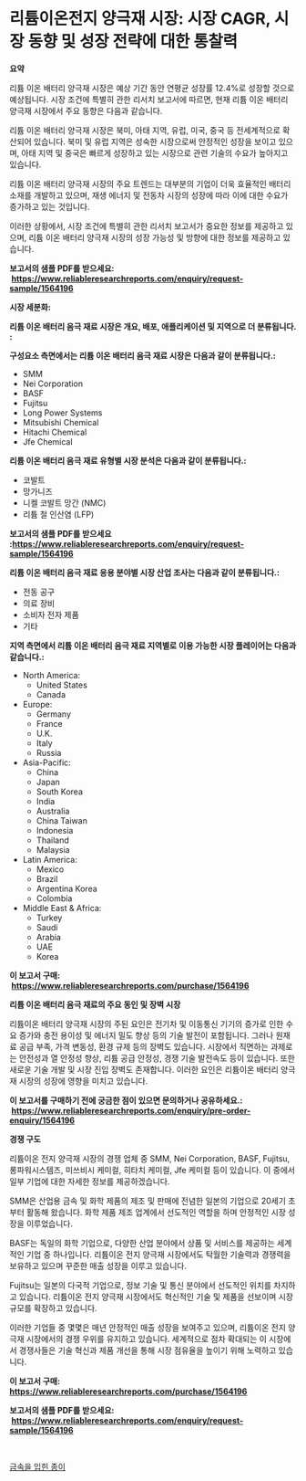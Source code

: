 <p><h1>리튬이온전지 양극재 시장: 시장 CAGR, 시장 동향 및 성장 전략에 대한 통찰력</h1></p><p><strong>요약</strong></p>
<p><p>리튬 이온 배터리 양극재 시장은 예상 기간 동안 연평균 성장률 12.4%로 성장할 것으로 예상됩니다. 시장 조건에 특별히 관한 리서치 보고서에 따르면, 현재 리튬 이온 배터리 양극재 시장에서 주요 동향은 다음과 같습니다.</p><p>리튬 이온 배터리 양극재 시장은 북미, 아태 지역, 유럽, 미국, 중국 등 전세계적으로 확산되어 있습니다. 북미 및 유럽 지역은 성숙한 시장으로써 안정적인 성장을 보이고 있으며, 아태 지역 및 중국은 빠르게 성장하고 있는 시장으로 관련 기술의 수요가 높아지고 있습니다.</p><p>리튬 이온 배터리 양극재 시장의 주요 트렌드는 대부분의 기업이 더욱 효율적인 배터리 소재를 개발하고 있으며, 재생 에너지 및 전동차 시장의 성장에 따라 이에 대한 수요가 증가하고 있는 것입니다.</p><p>이러한 상황에서, 시장 조건에 특별히 관한 리서치 보고서가 중요한 정보를 제공하고 있으며, 리튬 이온 배터리 양극재 시장의 성장 가능성 및 방향에 대한 정보를 제공하고 있습니다.</p></p>
<p><strong>보고서의 샘플 PDF를 받으세요: &nbsp;<a href="https://www.reliableresearchreports.com/enquiry/request-sample/1564196">https://www.reliableresearchreports.com/enquiry/request-sample/1564196</a></strong></p>
<p><strong>시장 세분화:</strong></p>
<p><strong> 리튬 이온 배터리 음극 재료 시장은 개요, 배포, 애플리케이션 및 지역으로 더 분류됩니다. :</strong></p>
<p><strong>구성요소 측면에서는 리튬 이온 배터리 음극 재료 시장은 다음과 같이 분류됩니다.:</strong></p>
<p><ul><li>SMM</li><li>Nei Corporation</li><li>BASF</li><li>Fujitsu</li><li>Long Power Systems</li><li>Mitsubishi Chemical</li><li>Hitachi Chemical</li><li>Jfe Chemical</li></ul></p>
<p><strong> 리튬 이온 배터리 음극 재료 유형별 시장 분석은 다음과 같이 분류됩니다.:</strong></p>
<p><ul><li>코발트</li><li>망가니즈</li><li>니켈 코발트 망간 (NMC)</li><li>리튬 철 인산염 (LFP)</li></ul></p>
<p><strong>보고서의 샘플 PDF를 받으세요 :<a href="https://www.reliableresearchreports.com/enquiry/request-sample/1564196">https://www.reliableresearchreports.com/enquiry/request-sample/1564196</a></strong></p>
<p><strong> 리튬 이온 배터리 음극 재료 응용 분야별 시장 산업 조사는 다음과 같이 분류됩니다.:</strong></p>
<p><ul><li>전동 공구</li><li>의료 장비</li><li>소비자 전자 제품</li><li>기타</li></ul></p>
<p><strong>지역 측면에서 리튬 이온 배터리 음극 재료 지역별로 이용 가능한 시장 플레이어는 다음과 같습니다.:</strong></p>
<p><ul>
    <li>
        North America:
        <ul>
            <li>United States</li>
            <li>Canada</li>
        </ul>
    </li>
    <li>
        Europe:
        <ul>
            <li>Germany</li>
            <li>France</li>
            <li>U.K.</li>
            <li>Italy</li>
            <li>Russia</li>
        </ul>
    </li>
    <li>
        Asia-Pacific:
        <ul>
            <li>China</li>
            <li>Japan</li>
            <li>South Korea</li>
            <li>India</li>
            <li>Australia</li>
            <li>China Taiwan</li>
            <li>Indonesia</li>
            <li>Thailand</li>
            <li>Malaysia</li>
        </ul>
    </li>
    <li>
        Latin America:
        <ul>
            <li>Mexico</li>
            <li>Brazil</li>
            <li>Argentina Korea</li>
            <li>Colombia</li>
        </ul>
    </li>
    <li>
        Middle East & Africa:
        <ul>
            <li>Turkey</li>
            <li>Saudi</li>
            <li>Arabia</li>
            <li>UAE</li>
            <li>Korea</li>
        </ul>
    </li>
    </ul></p>
<p><strong>이 보고서 구매: &nbsp;<a href="https://www.reliableresearchreports.com/purchase/1564196">https://www.reliableresearchreports.com/purchase/1564196</a></strong></p>
<p><strong>리튬 이온 배터리 음극 재료의 주요 동인 및 장벽 시장</strong></p>
<p><p>리튬이온 배터리 양극재 시장의 주된 요인은 전기차 및 이동통신 기기의 증가로 인한 수요 증가와 충전 용이성 및 에너지 밀도 향상 등의 기술 발전이 포함됩니다. 그러나 원재료 공급 부족, 가격 변동성, 환경 규제 등의 장벽도 있습니다. 시장에서 직면하는 과제로는 안전성과 열 안정성 향상, 리튬 공급 안정성, 경쟁 기술 발전속도 등이 있습니다. 또한 새로운 기술 개발 및 시장 진입 장벽도 존재합니다. 이러한 요인은 리튬이온 배터리 양극재 시장의 성장에 영향을 미치고 있습니다.</p></p>
<p><strong>이 보고서를 구매하기 전에 궁금한 점이 있으면 문의하거나 공유하세요.: &nbsp;<a href="https://www.reliableresearchreports.com/enquiry/pre-order-enquiry/1564196">https://www.reliableresearchreports.com/enquiry/pre-order-enquiry/1564196</a></strong></p>
<p><strong>경쟁 구도</strong></p>
<p><p>리튬이온 전지 양극재 시장의 경쟁 업체 중 SMM, Nei Corporation, BASF, Fujitsu, 롱파워시스템즈, 미쓰비시 케미컬, 히타치 케미컬, Jfe 케미컬 등이 있습니다. 이 중에서 일부 기업에 대한 자세한 정보를 제공하겠습니다.</p><p>SMM은 산업용 금속 및 화학 제품의 제조 및 판매에 전념한 일본의 기업으로 20세기 초부터 활동해 왔습니다. 화학 제품 제조 업계에서 선도적인 역할을 하며 안정적인 시장 성장을 이루었습니다.</p><p>BASF는 독일의 화학 기업으로, 다양한 산업 분야에서 상품 및 서비스를 제공하는 세계적인 기업 중 하나입니다. 리튬이온 전지 양극재 시장에서도 탁월한 기술력과 경쟁력을 보유하고 있으며 꾸준한 매출 성장을 이루고 있습니다.</p><p>Fujitsu는 일본의 다국적 기업으로, 정보 기술 및 통신 분야에서 선도적인 위치를 차지하고 있습니다. 리튬이온 전지 양극재 시장에서도 혁신적인 기술 및 제품을 선보이며 시장 규모를 확장하고 있습니다.</p><p>이러한 기업들 중 몇몇은 매년 안정적인 매출 성장을 보여주고 있으며, 리튬이온 전지 양극재 시장에서의 경쟁 우위를 유지하고 있습니다. 세계적으로 점차 확대되는 이 시장에서 경쟁사들은 기술 혁신과 제품 개선을 통해 시장 점유율을 높이기 위해 노력하고 있습니다.</p></p>
<p><strong>이 보고서 구매: &nbsp; <a href="https://www.reliableresearchreports.com/purchase/1564196">https://www.reliableresearchreports.com/purchase/1564196</a></strong></p>
<p><strong>보고서의 샘플 PDF를 받으세요: &nbsp;<a href="https://www.reliableresearchreports.com/enquiry/request-sample/1564196">https://www.reliableresearchreports.com/enquiry/request-sample/1564196</a></strong><strong></strong></p>
<p>&nbsp;</p>
<p><p><a href="https://medium.com/@trevorkruvalis5678/%EB%A9%94%ED%83%88%EB%9D%BC%EC%9D%B4%EC%A6%88%EB%93%9C-%ED%8E%98%EC%9D%B4%ED%8D%BC-%EC%8B%9C%EC%9E%A5-2031%EB%85%84%EA%B9%8C%EC%A7%80%EC%9D%98-%EC%B6%94%EC%84%B8-%EC%98%88%EC%B8%A1-%EB%B0%8F-%EA%B2%BD%EC%9F%81-%EB%B6%84%EC%84%9D-0df9dee1ae80">금속을 입힌 종이</a></p></p>